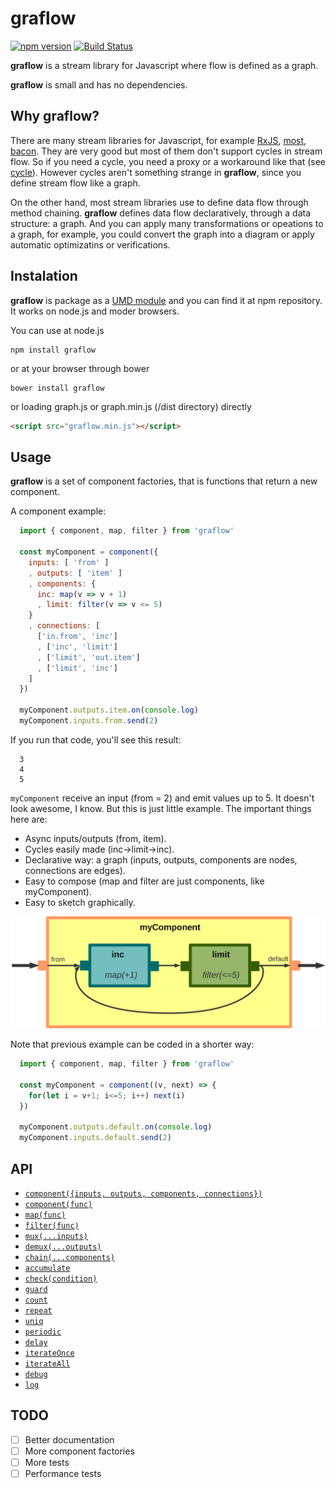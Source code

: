 # graflow

[![npm version](https://badge.fury.io/js/graflow.svg)](https://badge.fury.io/js/graflow)
[![Build Status](https://travis-ci.org/pmros/graflow.svg)](https://travis-ci.org/pmros/graflow)

**graflow** is a stream library for Javascript where flow is defined as a graph.

**graflow** is small and has no dependencies.

## Why graflow?

There are many stream libraries for Javascript, for example [RxJS](https://github.com/ReactiveX/RxJS), [most](https://github.com/cujojs/most), [bacon](https://baconjs.github.io). They are very good but most of them don't support cycles in stream flow. So if you need a cycle, you need a proxy or a workaround like that (see [cycle](https://cycle.js.org)). However cycles aren't something strange in **graflow**, since you define stream flow like a graph.

On the other hand, most stream libraries use to define data flow through method chaining. **graflow** defines data flow declaratively, through a data structure: a graph. And you can apply many transformations or opeations to a graph, for example, you could convert the graph into a diagram or apply automatic optimizatins or verifications.

## Instalation
**graflow** is package as a [UMD module](https://github.com/umdjs/umd) and you can find it at npm repository. It works on node.js and moder browsers.

You can use at node.js
```
npm install graflow
```

or at your browser through bower
```
bower install graflow
```

or loading graph.js or graph.min.js (/dist directory) directly
```html
<script src="graflow.min.js"></script>
```

## Usage
**graflow** is a set of component factories, that is functions that return a new component.

A component example:
```js
  import { component, map, filter } from 'graflow'

  const myComponent = component({
    inputs: [ 'from' ]
    , outputs: [ 'item' ]
    , components: {
      inc: map(v => v + 1)
      , limit: filter(v => v <= 5)
    }
    , connections: [
      ['in.from', 'inc']
      , ['inc', 'limit']
      , ['limit', 'out.item']
      , ['limit', 'inc']
    ]
  })

  myComponent.outputs.item.on(console.log)
  myComponent.inputs.from.send(2)
```

If you run that code, you'll see this result:
```
  3
  4
  5
```

`myComponent` receive an input (from = 2) and emit values up to 5.
It doesn't look awesome, I know. But this is just little example. The important things here are:
- Async inputs/outputs (from, item).
- Cycles easily made (inc->limit->inc).
- Declarative way: a graph (inputs, outputs, components are nodes, connections are edges).
- Easy to compose (map and filter are just components, like myComponent).
- Easy to sketch graphically.

![example01 diagram](diagrams/example01.svg)

Note that previous example can be coded in a shorter way:
```js
  import { component, map, filter } from 'graflow'

  const myComponent = component((v, next) => {
    for(let i = v+1; i<=5; i++) next(i)
  })

  myComponent.outputs.default.on(console.log)
  myComponent.inputs.default.send(2)
```

## API

- [`component({inputs, outputs, components, connections})`](#component1)
- [`component(func)`](#component2)
- [`map(func)`](#map)
- [`filter(func)`](#filter)
- [`mux(...inputs)`](#mux)
- [`demux(...outputs)`](#demux)
- [`chain(...components)`](#chain)
- [`accumulate`](#accumulate)
- [`check(condition)`](#check)
- [`guard`](#guard)
- [`count`](#count)
- [`repeat`](#repeat)
- [`uniq`](#uniq)
- [`periodic`](#periodic)
- [`delay`](#delay)
- [`iterateOnce`](#iterateOnce)
- [`iterateAll`](#iterateAll)
- [`debug`](#debug)
- [`log`](#log)

## TODO
- [ ] Better documentation
- [ ] More component factories
- [ ] More tests
- [ ] Performance tests
